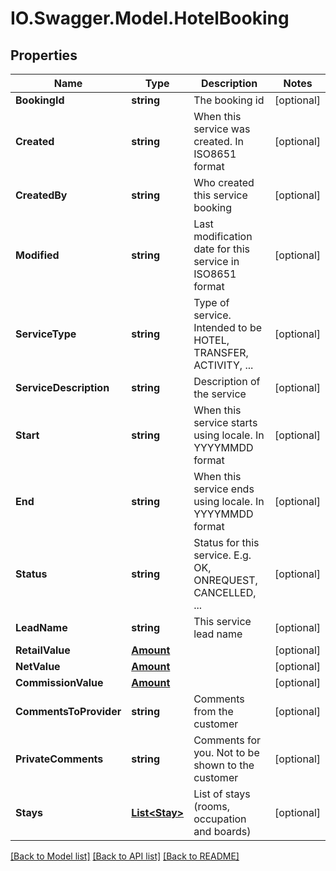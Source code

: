 # IO.Swagger.Model.HotelBooking
## Properties

Name | Type | Description | Notes
------------ | ------------- | ------------- | -------------
**BookingId** | **string** | The booking id | [optional] 
**Created** | **string** | When this service was created. In ISO8651 format | [optional] 
**CreatedBy** | **string** | Who created this service booking | [optional] 
**Modified** | **string** | Last modification date for this service in ISO8651 format | [optional] 
**ServiceType** | **string** | Type of service. Intended to be HOTEL, TRANSFER, ACTIVITY, ... | [optional] 
**ServiceDescription** | **string** | Description of the service | [optional] 
**Start** | **string** | When this service starts using locale. In YYYYMMDD format | [optional] 
**End** | **string** | When this service ends using locale. In YYYYMMDD format | [optional] 
**Status** | **string** | Status for this service. E.g. OK, ONREQUEST, CANCELLED, ... | [optional] 
**LeadName** | **string** | This service lead name | [optional] 
**RetailValue** | [**Amount**](Amount.md) |  | [optional] 
**NetValue** | [**Amount**](Amount.md) |  | [optional] 
**CommissionValue** | [**Amount**](Amount.md) |  | [optional] 
**CommentsToProvider** | **string** | Comments from the customer | [optional] 
**PrivateComments** | **string** | Comments for you. Not to be shown to the customer | [optional] 
**Stays** | [**List&lt;Stay&gt;**](Stay.md) | List of stays (rooms, occupation and boards) | [optional] 

[[Back to Model list]](../README.md#documentation-for-models) [[Back to API list]](../README.md#documentation-for-api-endpoints) [[Back to README]](../README.md)

